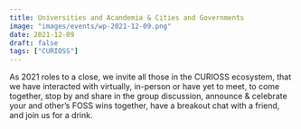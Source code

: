 ```yaml
---
title: Universities and Acandemia & Cities and Governments
image: "images/events/wp-2021-12-09.png"
date: 2021-12-09
draft: false
tags: ["CURIOSS"]
---
```


As 2021 roles to a close, we invite all those in the CURIOSS ecosystem, that we have interacted with virtually, in-person or have yet to meet, to come together, stop by and share in the group discussion, announce & celebrate your and other’s FOSS wins together, have a breakout chat with a friend, and join us for a drink.